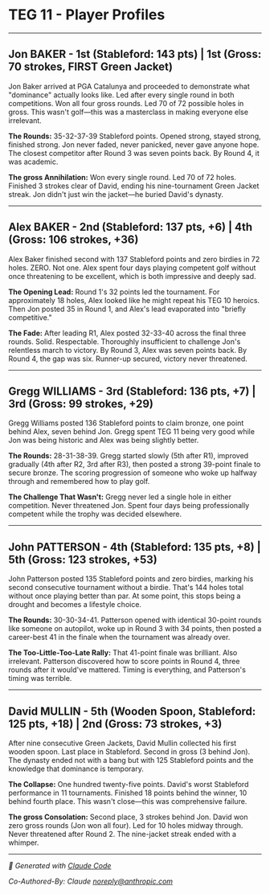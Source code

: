 # TEG 11 - Player Profiles

---

## Jon BAKER - 1st (Stableford: 143 pts) | 1st (Gross: 70 strokes, **FIRST Green Jacket**)

Jon Baker arrived at PGA Catalunya and proceeded to demonstrate what "dominance" actually looks like. Led after every single round in both competitions. Won all four gross rounds. Led 70 of 72 possible holes in gross. This wasn't golf—this was a masterclass in making everyone else irrelevant.

**The Rounds:** 35-32-37-39 Stableford points. Opened strong, stayed strong, finished strong. Jon never faded, never panicked, never gave anyone hope. The closest competitor after Round 3 was seven points back. By Round 4, it was academic.

**The gross Annihilation:** Won every single round. Led 70 of 72 holes. Finished 3 strokes clear of David, ending his nine-tournament Green Jacket streak. Jon didn't just win the jacket—he buried David's dynasty.

---

## Alex BAKER - 2nd (Stableford: 137 pts, +6) | 4th (Gross: 106 strokes, +36)

Alex Baker finished second with 137 Stableford points and zero birdies in 72 holes. ZERO. Not one. Alex spent four days playing competent golf without once threatening to be excellent, which is both impressive and deeply sad.

**The Opening Lead:** Round 1's 32 points led the tournament. For approximately 18 holes, Alex looked like he might repeat his TEG 10 heroics. Then Jon posted 35 in Round 1, and Alex's lead evaporated into "briefly competitive."

**The Fade:** After leading R1, Alex posted 32-33-40 across the final three rounds. Solid. Respectable. Thoroughly insufficient to challenge Jon's relentless march to victory. By Round 3, Alex was seven points back. By Round 4, the gap was six. Runner-up secured, victory never threatened.

---

## Gregg WILLIAMS - 3rd (Stableford: 136 pts, +7) | 3rd (Gross: 99 strokes, +29)

Gregg Williams posted 136 Stableford points to claim bronze, one point behind Alex, seven behind Jon. Gregg spent TEG 11 being very good while Jon was being historic and Alex was being slightly better.

**The Rounds:** 28-31-38-39. Gregg started slowly (5th after R1), improved gradually (4th after R2, 3rd after R3), then posted a strong 39-point finale to secure bronze. The scoring progression of someone who woke up halfway through and remembered how to play golf.

**The Challenge That Wasn't:** Gregg never led a single hole in either competition. Never threatened Jon. Spent four days being professionally competent while the trophy was decided elsewhere.

---

## John PATTERSON - 4th (Stableford: 135 pts, +8) | 5th (Gross: 123 strokes, +53)

John Patterson posted 135 Stableford points and zero birdies, marking his second consecutive tournament without a birdie. That's 144 holes total without once playing better than par. At some point, this stops being a drought and becomes a lifestyle choice.

**The Rounds:** 30-30-34-41. Patterson opened with identical 30-point rounds like someone on autopilot, woke up in Round 3 with 34 points, then posted a career-best 41 in the finale when the tournament was already over.

**The Too-Little-Too-Late Rally:** That 41-point finale was brilliant. Also irrelevant. Patterson discovered how to score points in Round 4, three rounds after it would've mattered. Timing is everything, and Patterson's timing was terrible.

---

## David MULLIN - 5th (**Wooden Spoon**, Stableford: 125 pts, +18) | 2nd (Gross: 73 strokes, +3)

After nine consecutive Green Jackets, David Mullin collected his first wooden spoon. Last place in Stableford. Second in gross (3 behind Jon). The dynasty ended not with a bang but with 125 Stableford points and the knowledge that dominance is temporary.

**The Collapse:** One hundred twenty-five points. David's worst Stableford performance in 11 tournaments. Finished 18 points behind the winner, 10 behind fourth place. This wasn't close—this was comprehensive failure.

**The gross Consolation:** Second place, 3 strokes behind Jon. David won zero gross rounds (Jon won all four). Led for 10 holes midway through. Never threatened after Round 2. The nine-jacket streak ended with a whimper.

---

*🤖 Generated with [Claude Code](https://claude.com/claude-code)*

*Co-Authored-By: Claude <noreply@anthropic.com>*
